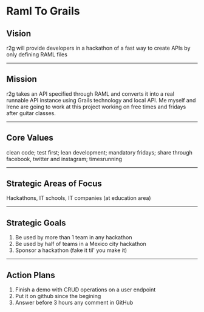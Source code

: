 # Raml To Grails

## Vision
r2g will provide developers in a hackathon of a fast way to create APIs by only defining RAML files

---

## Mission
r2g takes an API specified through RAML and converts it into a real runnable API instance using Grails technology and local API. Me myself and Irene are going to work at this project working on free times and fridays after guitar classes. 

---

## Core Values
clean code; test first; lean development; mandatory fridays; share through facebook, twitter and instagram; timesrunning 

---

## Strategic Areas of Focus
Hackathons, IT schools, IT companies (at education area)

---

## Strategic Goals
1. Be used by more than 1 team in any hackathon
2. Be used by half of teams in a Mexico city hackathon
3. Sponsor a hackathon (fake it til' you make it)

---

## Action Plans
1. Finish a demo with CRUD operations on a user endpoint
2. Put it on github since the begining
3. Answer before 3 hours any comment in GitHub
